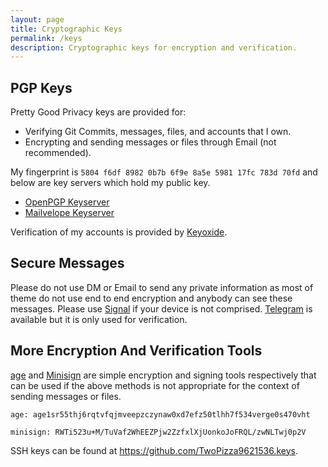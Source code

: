 ```yaml
---
layout: page
title: Cryptographic Keys
permalink: /keys
description: Cryptographic keys for encryption and verification.
---
```


## PGP Keys

Pretty Good Privacy keys are provided for:

- Verifying Git Commits, messages, files, and accounts that I own.
- Encrypting and sending messages or files through Email (not recommended).

My fingerprint is `5804 f6df 8982 0b7b 6f9e 8a5e 5981 17fc 783d 70fd` and
below are key servers which hold my public key.

- [OpenPGP Keyserver](https://keys.openpgp.org)
- [Mailvelope Keyserver](https://keys.mailvelope.com)

Verification of my accounts is provided by [Keyoxide][1].

## Secure Messages

Please do not use DM or Email to send any private information as most of theme
do not use end to end encryption and anybody can see these messages. Please use
[Signal][2] if your device is not comprised. [Telegram][3] is available but it
is only used for verification.

## More Encryption And Verification Tools

[age][4] and [Minisign][5] are simple encryption and signing tools respectively
that can be used if the above methods is not appropriate for the context of
sending messages or files.

`age: age1sr55thj6rqtvfqjmveepzczynaw0xd7efz50tlhh7f534verge0s470vht`

`minisign: RWTi523u+M/TuVaf2WhEEZPjw2ZzfxlXjUonkoJoFRQL/zwNLTwj0p2V`

SSH keys can be found at <https://github.com/TwoPizza9621536.keys>.

[1]: https://keyoxide.org/twopizza9621536@gmail.com
[2]: https://signal.org
[3]: https://t.me/TwoPizza9621536Keyoxide
[4]: https://age-encryption.org
[5]: https://jedisct1.github.io/minisign
